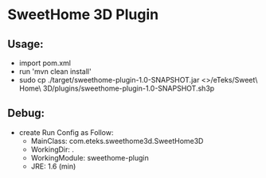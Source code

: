 # SweetHome 3D Plugin

## Usage:
- import pom.xml
- run 'mvn clean install'
- sudo cp ./target/sweethome-plugin-1.0-SNAPSHOT.jar <<customInstallPath>>/eTeks/Sweet\ Home\ 3D/plugins/sweethome-plugin-1.0-SNAPSHOT.sh3p

## Debug:
- create Run Config as Follow:
    - MainClass: com.eteks.sweethome3d.SweetHome3D
    - WorkingDir: .
    - WorkingModule: sweethome-plugin
    - JRE: 1.6 (min)